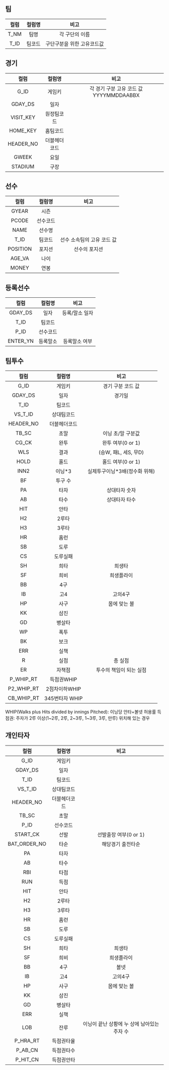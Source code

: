 ## 팀

|컬럼|컬럼명|비고|
|:--:|:--:|:-----------:|
|T_NM|팀명|각 구단의 이름|
|T_ID|팀코드|구단구분을 위한 고유코드값|

## 경기

|컬럼|컬럼명|비고|
|:--:|:--:|:-----------:|
|G_ID|게임키|각 경기 구분 고유 코드 값 YYYYMMDDAABBX|
|GDAY_DS|일자||
|VISIT_KEY|원정팀코드||
|HOME_KEY|홈팀코드||
|HEADER_NO|더블헤더코드||
|GWEEK|요일||
|STADIUM|구장||

## 선수
|컬럼|컬럼명|비고|
|:--:|:--:|:-----------:|
|GYEAR|시즌||
|PCODE|선수코드||
|NAME|선수명||
|T_ID|팀코드|선수 소속팀의 고유 코드 값|
|POSITION|포지션|선수의 포지션|
|AGE_VA|나이||
|MONEY|연봉||


## 등록선수
|컬럼|컬럼명|비고|
|:-------:|:-----:|:-------------------:|
|GDAY_DS|일자|등록/말소 일자|
|T_ID|팀코드||
|P_ID|선수코드||
|ENTER_YN|등록말소|등록말소 여부|

## 팀투수
|컬럼|컬럼명|비고|
|:-------:|:-----:|:-------------------:|
|G_ID|게임키|경기 구분 코드 값|
|GDAY_DS|일자|경기일|
|T_ID|팀코드||
|VS_T_ID|상대팀코드||
|HEADER_NO|더블헤더코드||
|TB_SC|초말|이닝 초/말 구분값|
|CG_CK|완투|완투 여부(0 or 1)|
|WLS|결과|(승W, 패L, 세S, 무D)|
|HOLD|홀드|홀드 여부(0 or 1)|
|INN2|이닝*3|실제투구이닝*3배(정수화 위해)|
|BF|투구 수||
|PA|타자|상대타자 숫자|
|AB|타수|상대타자 타수|
|HIT|안타||
|H2|2루타||
|H3|3루타||
|HR|홈런||
|SB|도루||
|CS|도루실패||
|SH|희타|희생타|
|SF|희비|희생플라이|
|BB|4구||
|IB|고4|고의4구|
|HP|사구|몸에 맞는 볼|
|KK|삼진||
|GD|병살타||
|WP|폭투||
|BK|보크||
|ERR|실책||
|R|실점|총 실점|
|ER|자책점|투수의 책임이 되는 실점|
|P_WHIP_RT|득점권WHIP||
|P2_WHIP_RT|2점차이하WHIP||
|CB_WHIP_RT|345번타자 WHIP||

WHIP(Walks plus Hits divided by innings Pitched): 이닝당 안타+볼넷 허용률
득점권: 주자가 2루 이상(1~2루, 2루, 2~3루, 1~3루, 3루, 만루) 위치해 있는 경우

## 개인타자
|컬럼|컬럼명|비고|
|:-------:|:-----:|:-------------------:|
|G_ID|게임키||
|GDAY_DS|일자||
|T_ID|팀코드||
|VS_T_ID|상대팀코드||
|HEADER_NO|더블헤더코드||
|TB_SC|초말||
|P_ID|선수코드||
|START_CK|선발|선발출장 여부(0 or 1)|
|BAT_ORDER_NO|타순|해당경기 출전타순|
|PA|타자||
|AB|타수||
|RBI|타점||
|RUN|득점||
|HIT|안타||
|H2|2루타||
|H3|3루타||
|HR|홈런||
|SB|도루||
|CS|도루실패||
|SH|희타|희생타|
|SF|희비|희생플라이|
|BB|4구|볼넷|
|IB|고4|고의4구|
|HP|사구|몸에 맞는 볼|
|KK|삼진||
|GD|병살타||
|ERR|실책||
|LOB|잔루|이닝이 끝난 상황에 누 상에 남아있는 주자 수|
|P_HRA_RT|득점권타율||
|P_AB_CN|득점권타수||
|P_HIT_CN|득점권안타||
